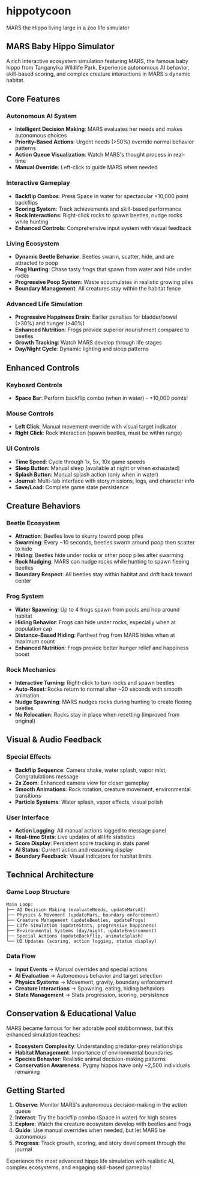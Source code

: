 # hippotycoon
MARS the Hippo living large in a zoo life simulator

## MARS Baby Hippo Simulator 

A rich interactive ecosystem simulation featuring MARS, the famous baby hippo from Tanganyika Wildlife Park. Experience autonomous AI behavior, skill-based scoring, and complex creature interactions in MARS's dynamic habitat.

## Core Features

###  Autonomous AI System
- **Intelligent Decision Making**: MARS evaluates her needs and makes autonomous choices
- **Priority-Based Actions**: Urgent needs (>50%) override normal behavior patterns
- **Action Queue Visualization**: Watch MARS's thought process in real-time
- **Manual Override**: Left-click to guide MARS when needed

###  Interactive Gameplay
- **Backflip Combos**: Press Space in water for spectacular +10,000 point backflips
- **Scoring System**: Track achievements and skill-based performance
- **Rock Interactions**: Right-click rocks to spawn beetles, nudge rocks while hunting
- **Enhanced Controls**: Comprehensive input system with visual feedback

###  Living Ecosystem
- **Dynamic Beetle Behavior**: Beetles swarm, scatter, hide, and are attracted to poop
- **Frog Hunting**: Chase tasty frogs that spawn from water and hide under rocks
- **Progressive Poop System**: Waste accumulates in realistic growing piles
- **Boundary Management**: All creatures stay within the habitat fence

###  Advanced Life Simulation
- **Progressive Happiness Drain**: Earlier penalties for bladder/bowel (>30%) and hunger (>40%)
- **Enhanced Nutrition**: Frogs provide superior nourishment compared to beetles
- **Growth Tracking**: Watch MARS develop through life stages
- **Day/Night Cycle**: Dynamic lighting and sleep patterns

## Enhanced Controls

### Keyboard Controls
- **Space Bar**: Perform backflip combo (when in water) - +10,000 points!

### Mouse Controls
- **Left Click**: Manual movement override with visual target indicator
- **Right Click**: Rock interaction (spawn beetles, must be within range)

### UI Controls
- **Time Speed**: Cycle through 1x, 5x, 10x game speeds
- **Sleep Button**: Manual sleep (available at night or when exhausted)
- **Splash Button**: Manual splash action (only when in water)
- **Journal**: Multi-tab interface with story,missions, logs, and character info
- **Save/Load**: Complete game state persistence

## Creature Behaviors

###  Beetle Ecosystem
- **Attraction**: Beetles love to skurry toward poop piles
- **Swarming**: Every ~10 seconds, beetles swarm around poop then scatter to hide
- **Hiding**: Beetles hide under rocks or other poop piles after swarming
- **Rock Nudging**: MARS can nudge rocks while hunting to spawn fleeing beetles
- **Boundary Respect**: All beetles stay within habitat and drift back toward center

###  Frog System
- **Water Spawning**: Up to 4 frogs spawn from pools and hop around habitat
- **Hiding Behavior**: Frogs can hide under rocks, especially when at population cap
- **Distance-Based Hiding**: Farthest frog from MARS hides when at maximum count
- **Enhanced Nutrition**: Frogs provide better hunger relief and happiness boost

###  Rock Mechanics
- **Interactive Turning**: Right-click to turn rocks and spawn beetles
- **Auto-Reset**: Rocks return to normal after ~20 seconds with smooth animation
- **Nudge Spawning**: MARS nudges rocks during hunting to create fleeing beetles
- **No Relocation**: Rocks stay in place when resetting (improved from original)

## Visual & Audio Feedback

###  Special Effects
- **Backflip Sequence**: Camera shake, water splash, vapor mist, Congratulations message
- **2x Zoom**: Enhanced camera view for closer gameplay
- **Smooth Animations**: Rock rotation, creature movement, environmental transitions
- **Particle Systems**: Water splash, vapor effects, visual polish

###  User Interface
- **Action Logging**: All manual actions logged to message panel
- **Real-time Stats**: Live updates of all life statistics
- **Score Display**: Persistent score tracking in stats panel
- **AI Status**: Current action and reasoning display
- **Boundary Feedback**: Visual indicators for habitat limits

## Technical Architecture

### Game Loop Structure
```
Main Loop:
├── AI Decision Making (evaluateNeeds, updateMarsAI)
├── Physics & Movement (updateMars, boundary enforcement)
├── Creature Management (updateBeetles, updateFrogs)
├── Life Simulation (updateStats, progressive happiness)
├── Environmental Systems (day/night, updateEnvironment)
├── Special Actions (updateBackflip, animateSplash)
└── UI Updates (scoring, action logging, status display)
```

### Data Flow
- **Input Events** → Manual overrides and special actions
- **AI Evaluation** → Autonomous behavior and target selection  
- **Physics Systems** → Movement, gravity, boundary enforcement
- **Creature Interactions** → Spawning, eating, hiding behaviors
- **State Management** → Stats progression, scoring, persistence

## Conservation & Educational Value

MARS became famous for her adorable pool stubbornness, but this enhanced simulation teaches:
- **Ecosystem Complexity**: Understanding predator-prey relationships
- **Habitat Management**: Importance of environmental boundaries
- **Species Behavior**: Realistic animal decision-making patterns
- **Conservation Awareness**: Pygmy hippos have only ~2,500 individuals remaining

## Getting Started

1. **Observe**: Monitor MARS's autonomous decision-making in the action queue
2. **Interact**: Try the backflip combo (Space in water) for high scores
3. **Explore**: Watch the creature ecosystem develop with beetles and frogs
4. **Guide**: Use manual overrides when needed, but let MARS be autonomous
5. **Progress**: Track growth, scoring, and story development through the journal

Experience the most advanced hippo life simulation with realistic AI, complex ecosystems, and engaging skill-based gameplay!
